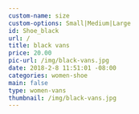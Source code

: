 ```yaml
---
custom-name: size
custom-options: Small|Medium|Large
id: Shoe_black
url: /
title: black vans
price: 20.00
pic-url: /img/black-vans.jpg
date: 2018-2-8 11:51:01 -08:00
categories: women-shoe
main: false
type: women-vans
thumbnail: /img/black-vans.jpg
---
```

